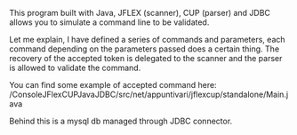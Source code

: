 This program built with Java, JFLEX (scanner), CUP (parser) and JDBC allows you to simulate a command line to be validated.

Let me explain, I have defined a series of commands and parameters, each command depending on the parameters passed does a certain thing.
The recovery of the accepted token is delegated to the scanner and the parser is allowed to validate the command.

You can find some example of accepted command here:
/ConsoleJFlexCUPJavaJDBC/src/net/appuntivari/jflexcup/standalone/Main.java

Behind this is a mysql db managed through JDBC connector.